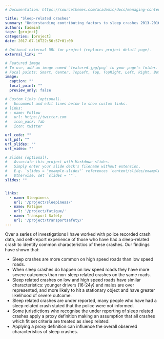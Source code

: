 ```yaml
---
# Documentation: https://sourcethemes.com/academic/docs/managing-content/

title: "Sleep-related crashes"
summary: "Understanding contributing factors to sleep crashes 2013-2016"
authors: [admin]
tags: [project]
categories: [project]
date: 2017-07-16T22:56:57+01:00

# Optional external URL for project (replaces project detail page).
external_link: ""

# Featured image
# To use, add an image named `featured.jpg/png` to your page's folder.
# Focal points: Smart, Center, TopLeft, Top, TopRight, Left, Right, BottomLeft, Bottom, BottomRight.
image:
  caption: ""
  focal_point: ""
  preview_only: false

# Custom links (optional).
#   Uncomment and edit lines below to show custom links.
# links:
# - name: Follow
#   url: https://twitter.com
#   icon_pack: fab
#   icon: twitter

url_code: ""
url_pdf: ""
url_slides: ""
url_video: ""

# Slides (optional).
#   Associate this project with Markdown slides.
#   Simply enter your slide deck's filename without extension.
#   E.g. `slides = "example-slides"` references `content/slides/example-slides.md`.
#   Otherwise, set `slides = ""`.
slides: ""


links:
  - name: Sleepiness
    url: '/project/sleepiness/'
  - name: Fatigue
    url: '/project/fatigue/'
  - name: Transport Safety
    url: '/project/transportsafety/'
---
```


Over a series of investigations I have worked with police recorded crash data, and self-report experience of those who have had a sleep-related crash to identify common characteristics of these crashes. Our findings have shown that:
- Sleep crashes are more common on high speed roads than low speed roads.
- When sleep crashes do happen on low speed roads they have more severe outcomes than non-sleep related crashes on the same roads. 
- Sleep related crashes on low and high speed roads have similar characteristics: younger drivers (16-24y) and males are over represented, and more likely to hit a stationary object and have greater likelihood of severe outcome. 
- Sleep related crashes are under reported, many people who have had a sleep related crash stated that the police were not informed. 
- Some jurisdictions who recognise the under reporting of sleep related crashes apply a proxy definition making an assumption that all crashes which fit set criteria are treated as sleep related. 
- Applying a proxy definition can influence the overall observed characteristics of sleep crashes. 
